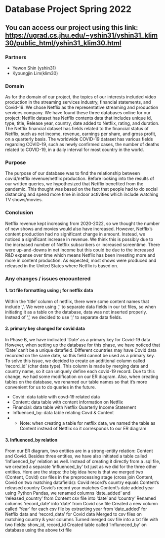 # Database Project Spring 2022

## You can access our project using this link: https://ugrad.cs.jhu.edu/~yshin31/yshin31_klim30/public_html/yshin31_klim30.html


### Partners 
- Yewon Shin (yshin31) 
- Kyoungjin Lim(klim30) 

### Domain
As for the domain of our project, the topics of our interests included video production in the streaming services industry, financial statements, and Covid-19. We chose Netflix as the representative streaming and production services company. We have found these three databases online for our project:  Netflix dataset has Netflix contents data that includes unique id, type, title, Release year, country, date added to Netflix, rating, and duration. The Netflix financial dataset has fields related to the financial status of Netflix, such as net income, revenue, earnings per share, and gross profit, on a quarterly basis. The worldwide COVID-19 dataset has various fields regarding COVID-19, such as newly confirmed cases, the number of deaths related to COVID-19, in a daily interval for most country in the world.

### Purpose
The purpose of our database was to find the relationship between covid/netflix revenue/netflix production. Before looking into the results of our written queries, we hypothesized that Netflix benefited from the pandemic. This thought was based on the fact that people had to do social distancing and spend more time in indoor activities which include watching TV shows/movies.

### Conclusion
Netflix revenue kept increasing from 2020-2022, so we thought the number of new shows and movies would also have increased. However, Netflix’s content production had no significant change in amount. Instead, we noticed a significant increase in revenue. We think this is possibly due to the increased number of Netflix subscribers or increased screentime. There were up-and-downs in net income but this could be due to the increased R&D expense over time which means Netflix has been investing more and more in content production. As expected, most shows were produced and released in the United States where Netflix is based on. 

### Any changes / issues encountered 
#### 1. txt file formatting using ; for netflix data
Within the ‘title’ column of netflix, there were some content names that include ‘,’. We were using ‘,’ to separate data fields in our txt files, so when initiating it as a table on the database, data was not inserted properly. Instead of ‘,’, we decided to use ‘;’ to separate data fields. 
#### 2. primary key changed for covid data 
In Phase B, we have indicated ‘Date’ as a primary key for Covid-19 data. However, when setting up the database for this phase, we have noticed that ‘Date’ can’t be a unique datafield. Different countries may have Covid data recorded on the same date, so this field cannot be used as a primary key. To solve this issue, we decided to create an additional column called ‘record_id’ (char data type). This column is made by merging date and country name, so it can uniquely define each covid-19 record. 
Due to this change, we had some modification on our ER diagram. Also, when creating tables on the database, we renamed our table names so that it’s more convenient for us to do queries in the future. 
- Covid: data table with covd-19 related data 
- Content: data table with content information on Netflix 
- Financial: data table with Netflix Quarterly Income Statement 
- Influenced_by: data table relating Covd & Content 
- * Note: when creating a table for netflix data, we named the table as Content instead of Netflix so it corresponds to our ER diagram

#### 3. Influenced_by relation 
From our ER diagram, two entities are in a strong-entity relation: Content and Covid. Besides three entities, we have also initiated a table called ‘Influenced_by’ relation as well. Instead of creating it directly from a .sql file, we created a separate ‘influenced_by’ txt just as we did for the three other entities. Here are the steps: 
the big idea here is that we merged two (Content, Covid) csv files in the preprocessing stage (cross join Content, Covid on two matching datafields): 
Covid record’s country equals Content’s released country 
Covid’s record year matches Content’s date added year 
using Python Pandas, we renamed columns ‘date_added’ and ‘released_country’ from Content csv file into ‘date’ and ‘country’ 
Renamed columns ‘record_date’ into ‘date’ from Covid csv file 
Created a new column called ‘Year’ for each csv file by extracting year from ‘date_added’ for Netflix data and ‘record_data’ for Covid data 
Merged to csv files on matching country & year columns 
Turned merged csv file into a txt file with two fields: show_id, record_id 
Created table called ‘Influneced_by’ on database using the above txt file
